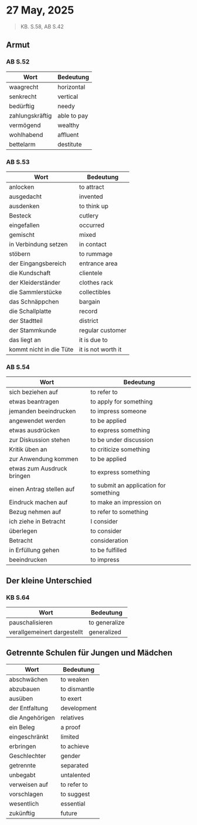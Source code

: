 # 27 May, 2025
> KB. S.58, AB S.42

## Armut
### AB S.52

Wort | Bedeutung |
------|-----------|
waagrecht | horizontal |
senkrecht | vertical |
bedürftig | needy |
zahlungskräftig | able to pay |
vermögend | wealthy |
wohlhabend | affluent |
bettelarm | destitute |

### AB S.53

Wort | Bedeutung |
------|-----------|
anlocken | to attract |
ausgedacht | invented |
ausdenken | to think up |
Besteck | cutlery |
eingefallen | occurred |
gemischt | mixed |
in Verbindung setzen | in contact |
stöbern | to rummage |
der Eingangsbereich | entrance area |
die Kundschaft | clientele |
der Kleiderständer | clothes rack |
die Sammlerstücke | collectibles |
das Schnäppchen | bargain |
die Schallplatte | record |
der Stadtteil | district |
der Stammkunde | regular customer |
das liegt an | it is due to |
kommt nicht in die Tüte | it is not worth it |

### AB S.54

Wort | Bedeutung |
------|-----------|
sich beziehen auf | to refer to |
etwas beantragen | to apply for something |
jemanden beeindrucken | to impress someone |
angewendet werden | to be applied |
etwas ausdrücken | to express something |
zur Diskussion stehen | to be under discussion |
Kritik üben an | to criticize something |
zur Anwendung kommen | to be applied |
etwas zum Ausdruck bringen | to express something |
einen Antrag stellen auf | to submit an application for something |
Eindruck machen auf | to make an impression on |
Bezug nehmen auf | to refer to something |
ich ziehe in Betracht | I consider |
überlegen | to consider |
Betracht | consideration |
in Erfüllung gehen | to be fulfilled |
beeindrucken | to impress |

## Der kleine Unterschied

### KB S.64

Wort | Bedeutung |
------|-----------|
pauschalisieren | to generalize |
verallgemeinert dargestellt | generalized |

## Getrennte Schulen für Jungen und Mädchen

Wort | Bedeutung |
------|-----------|
abschwächen | to weaken |
abzubauen | to dismantle |
ausüben | to exert |
der Entfaltung | development |
die Angehörigen | relatives |
ein Beleg | a proof |
eingeschränkt | limited |
erbringen | to achieve |
Geschlechter | gender |
getrennte | separated |
unbegabt | untalented |
verweisen auf | to refer to |
vorschlagen | to suggest |
wesentlich | essential |
zukünftig | future |